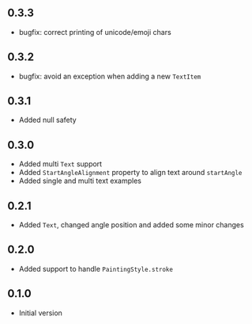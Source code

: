 ## 0.3.3
* bugfix: correct printing of unicode/emoji chars

## 0.3.2
* bugfix: avoid an exception when adding a new `TextItem`

## 0.3.1
* Added null safety

## 0.3.0
* Added multi `Text` support
* Added `StartAngleAlignment` property to align text around `startAngle`
* Added single and multi text examples

## 0.2.1
* Added `Text`, changed angle position and added some minor changes

## 0.2.0
* Added support to handle `PaintingStyle.stroke`

## 0.1.0
* Initial version
